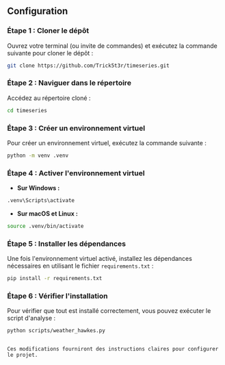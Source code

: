 ## Configuration

### Étape 1 : Cloner le dépôt

Ouvrez votre terminal (ou invite de commandes) et exécutez la commande suivante pour cloner le dépôt :

```bash
git clone https://github.com/Trick5t3r/timeseries.git
```

### Étape 2 : Naviguer dans le répertoire

Accédez au répertoire cloné :

```bash
cd timeseries
```

### Étape 3 : Créer un environnement virtuel

Pour créer un environnement virtuel, exécutez la commande suivante :

```bash
python -m venv .venv
```

### Étape 4 : Activer l'environnement virtuel

- **Sur Windows :**

```bash
.venv\Scripts\activate
```

- **Sur macOS et Linux :**

```bash
source .venv/bin/activate
```

### Étape 5 : Installer les dépendances

Une fois l'environnement virtuel activé, installez les dépendances nécessaires en utilisant le fichier `requirements.txt` :

```bash
pip install -r requirements.txt
```

### Étape 6 : Vérifier l'installation

Pour vérifier que tout est installé correctement, vous pouvez exécuter le script d'analyse :

```bash
python scripts/weather_hawkes.py
```
```

Ces modifications fourniront des instructions claires pour configurer le projet.